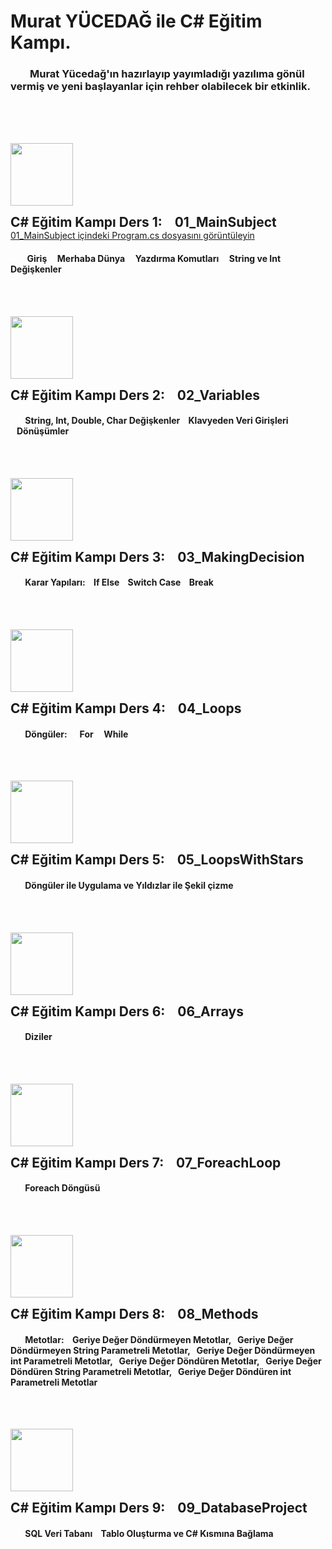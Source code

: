 # Murat YÜCEDAĞ ile C# Eğitim Kampı.
### &nbsp; &nbsp;&nbsp;&nbsp;&nbsp;&nbsp;   Murat Yücedağ'ın hazırlayıp yayımladığı yazılıma gönül vermiş ve yeni başlayanlar için rehber olabilecek bir etkinlik.
<br><br><br>

<img src="https://github.com/user-attachments/assets/8c1e4c79-76e4-4dab-9f2f-0a9b13daf51b" width=100> <h2 style="display: inline;">C# Eğitim Kampı Ders 1:&nbsp; &nbsp; 01_MainSubject</h2>
[01_MainSubject içindeki Program.cs dosyasını görüntüleyin]()
####    &nbsp; &nbsp;&nbsp;&nbsp;&nbsp;&nbsp; Giriş &nbsp;&nbsp;&nbsp; Merhaba Dünya &nbsp;&nbsp;&nbsp; Yazdırma Komutları &nbsp;&nbsp;&nbsp; String ve Int Değişkenler
<br><br>


<img src="https://github.com/user-attachments/assets/69828b05-51bb-4d4b-869c-7ce13c48abaa" width=100> <h2 style="display: inline;">C# Eğitim Kampı Ders 2:&nbsp; &nbsp; 02_Variables</h2>
####    &nbsp; &nbsp;&nbsp;&nbsp;&nbsp;&nbsp;String, Int, Double, Char Değişkenler &nbsp;&nbsp;&nbsp;Klavyeden Veri Girişleri &nbsp;&nbsp;&nbsp;Dönüşümler
<br><br>

<img src="https://github.com/user-attachments/assets/f1fc4304-eb37-42ec-8fd2-6ecb94c12e8b" width=100> <h2 style="display: inline;">C# Eğitim Kampı Ders  3:&nbsp; &nbsp; 03_MakingDecision</h2>
####    &nbsp; &nbsp;&nbsp;&nbsp;&nbsp;&nbsp;Karar Yapıları: &nbsp;&nbsp;&nbsp;If Else &nbsp;&nbsp;&nbsp;Switch Case &nbsp;&nbsp;&nbsp;Break
<br><br>

<img src="https://github.com/user-attachments/assets/ae550b72-d558-4db2-95e6-037795198317" width=100> <h2 style="display: inline;">C# Eğitim Kampı Ders  4:&nbsp; &nbsp; 04_Loops</h2>
####    &nbsp; &nbsp;&nbsp;&nbsp;&nbsp;&nbsp;Döngüler: &nbsp; &nbsp;&nbsp; For &nbsp; &nbsp;&nbsp;While
<br><br>

<img src="https://github.com/user-attachments/assets/b76b7760-4334-4333-aaaf-a7b5973ba097" width=100> <h2 style="display: inline;">C# Eğitim Kampı Ders  5:&nbsp; &nbsp; 05_LoopsWithStars</h2>
####    &nbsp; &nbsp;&nbsp;&nbsp;&nbsp;&nbsp;Döngüler ile Uygulama ve Yıldızlar ile Şekil çizme
<br><br>

<img src="https://github.com/user-attachments/assets/f23eac77-e670-41ae-a342-abab35060eed" width=100> <h2 style="display: inline;">C# Eğitim Kampı Ders  6:&nbsp; &nbsp; 06_Arrays</h2>
####    &nbsp; &nbsp;&nbsp;&nbsp;&nbsp;&nbsp;Diziler
<br><br>

<img src="https://github.com/user-attachments/assets/0e548ec9-b2d8-4826-b931-c1d5a71d7962" width=100> <h2 style="display: inline;">C# Eğitim Kampı Ders  7:&nbsp; &nbsp; 07_ForeachLoop</h2>
####    &nbsp; &nbsp;&nbsp;&nbsp;&nbsp;&nbsp;Foreach Döngüsü
<br><br>

<img src="https://github.com/user-attachments/assets/97d1501f-f9c1-4137-8f0d-1053b999e408" width=100> <h2 style="display: inline;">C# Eğitim Kampı Ders  8:&nbsp; &nbsp; 08_Methods</h2>
####    &nbsp; &nbsp;&nbsp;&nbsp;&nbsp;&nbsp;Metotlar:&nbsp; &nbsp;&nbsp;Geriye Değer Döndürmeyen Metotlar, &nbsp;&nbsp;Geriye Değer Döndürmeyen String Parametreli Metotlar, &nbsp;&nbsp;Geriye Değer Döndürmeyen int Parametreli Metotlar, &nbsp;&nbsp;Geriye Değer Döndüren Metotlar, &nbsp;&nbsp;Geriye Değer Döndüren String Parametreli Metotlar, &nbsp;&nbsp;Geriye Değer Döndüren int Parametreli Metotlar
<br><br>

<img src="https://github.com/user-attachments/assets/daa3a8dd-243a-49ef-ae67-c5ba689e472a" width=100> <h2 style="display: inline;">C# Eğitim Kampı Ders  9:&nbsp; &nbsp; 09_DatabaseProject</h2>
####    &nbsp; &nbsp;&nbsp;&nbsp;&nbsp;&nbsp;SQL Veri Tabanı &nbsp;&nbsp;&nbsp;Tablo Oluşturma ve C# Kısmına Bağlama
<br><br>
